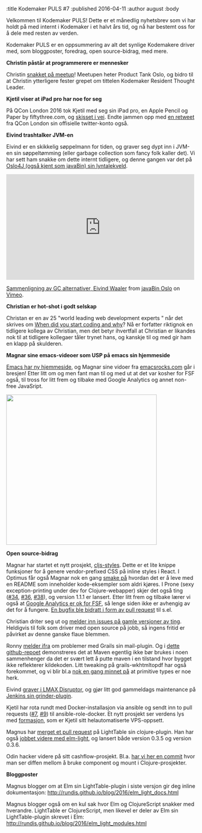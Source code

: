 :title Kodemaker PULS #7
:published 2016-04-11
:author august
:body

Velkommen til Kodemaker PULS! Dette er et månedlig nyhetsbrev som vi har holdt på med internt i Kodemaker i et halvt års tid, og nå har bestemt oss for å dele med resten av verden.

Kodemaker PULS er en oppsummering av alt det synlige Kodemakere driver med, som bloggposter, foredrag, open source-bidrag, med mere.

**Christin påstår at programmerere er mennesker**

Christin [snakket på meetup](http://www.meetup.com/ProductTank-Oslo/events/228606645/)! Meetupen heter Product Tank Oslo, og bidro til at Christin ytterligere fester grepet om tittelen Kodemaker Resident Thought Leader.

**Kjetil viser at iPad pro har noe for seg**

På QCon London 2016 tok Kjetil med seg sin iPad pro, en Apple Pencil og Paper by fiftythree.com, og [skisset i vei](http://www.akafred.com/2016/03/notes-from-qcon-london/). Endte jammen opp med [en retweet](https://twitter.com/akafred/status/707989008400453633) fra QCon London sin offisielle twitter-konto også.

**Eivind trashtalker JVM-en**

Eivind er en skikkelig søppelmann for tiden, og graver seg dypt inn i JVM-en sin søppeltømming (eller garbage collection som fancy folk kaller det). Vi har sett ham snakke om dette internt tidligere, og denne gangen var det på [Oslo4J (også kjent som javaBin) sin lyntalekveld](http://www.meetup.com/javaBin/events/228737519/).

<iframe src="https://player.vimeo.com/video/158720082" width="500" height="281" frameborder="0" webkitallowfullscreen mozallowfullscreen allowfullscreen></iframe>
<p><a href="https://vimeo.com/158720082">Sammenligning av GC alternativer, Eivind Waaler</a> from <a href="https://vimeo.com/javabinoslo">javaBin Oslo</a> on <a href="https://vimeo.com">Vimeo</a>.</p>

**Christian er hot-shot i godt selskap**

Christan er en av 25 "world leading web development experts " når det skrives om [When did you start coding and why](http://webagility.com/posts/when-did-you-start-coding-and-why)? Nå er forfatter riktignok en tidligere kollega av Christian, men det betyr ihvertfall at Christian er likandes nok til at tidligere kollegaer tåler trynet hans, og kanskje til og med gir ham en klapp på skulderen.

**Magnar sine emacs-videoer som USP på emacs sin hjemmeside**

[Emacs har ny hjemmeside](https://www.gnu.org/software/emacs/), og Magnar sine vidoer fra [emacsrocks.com](http://emacsrocks.com) går i bresjen! Etter litt om og men fant man til og med ut at det var kosher for FSF også, til tross for litt frem og tilbake med Google Analytics og annet non-free JavaSript.

<img src="/photos/blog/puls-7-emacs-website.png" height="400">

**Open source-bidrag**

Magnar har startet et nytt prosjekt, [cljs-styles](https://github.com/magnars/cljs-styles). Dette er et lite knippe funksjoner for å genere vendor-prefixed CSS på inline styles i React. I Optimus får også Magnar nok en gang [smake på](https://github.com/magnars/optimus/commit/c81d0c6ebbebcc9fe5561032ca6cd977f6c80d02) hvordan det er å leve med en README som inneholder kode-eksempler som aldri kjøres. I Prone (sexy exception-printing under dev for Clojure-webapper) skjer det også ting ([#34](https://github.com/magnars/prone/pull/34), [#36](https://github.com/magnars/prone/pull/36), [#38](https://github.com/magnars/prone/issues/38)), og version 1.1.1 er lansert. Etter litt frem og tilbake lærer vi også at [Google Analytics er ok for FSF](https://github.com/magnars/emacsrocks.com/commit/bbe408fffac1a327f2eb527f376f51ea2f764c19), så lenge siden ikke er avhengig av det for å fungere. [En bugfix ble bidratt i form av pull request](https://github.com/magnars/s.el/pull/90) til s.el.

Christian driter seg ut og [melder inn issues på gamle versjoner av ting](https://github.com/keybase/keybase-issues/issues/2152). Heldigvis til folk som driver med open source på jobb, så ingens fritid er påvirket av denne ganske flaue blemmen.

Ronny [melder ifra](https://github.com/grails3-plugins/mail/issues/16) om problemer med Grails sin mail-plugin. Og i [dette github-repoet](https://github.com/rlovtangen/maven-vs-gradle-incremental) demonstreres det at Maven egentlig ikke bør brukes i noen sammenhenger da det er svært lett å putte maven i en tilstand hvor bygget ikke reflekterer kildekoden. Litt tweaking på grails-wkhtmltopdf har også forekommet, og vi blir bl.a [nok en gang minnet på](https://github.com/rlovtangen/grails-wkhtmltopdf/commit/b56456d8783e2d01851329701dc21857354d5622) at primitive types er noe herk.

Eivind [graver i LMAX Disruptor](https://github.com/eivindw/disruptor-examples), og gjør litt god gammeldags maintenance på [Jenkins sin grinder-plugin](https://github.com/jenkinsci/grinder-plugin).

Kjetil har rota rundt med Docker-installasjon via ansible og sendt inn to pull requests ([#7](https://github.com/dochang/ansible-role-docker/pull/7), [#9](https://github.com/dochang/ansible-role-docker/pull/9)) til ansible-role-docker. Et nytt prosjekt ser verdens lys med [formasjon](https://github.com/akafred/formasjon), som er Kjetil sitt helautomatiserte VPS-oppsett.

Magnus har [merget et pull request](https://github.com/LightTable/Clojure/pull/79) på LightTable sin clojure-plugin. Han har også [jobbet videre med elm-light](https://github.com/rundis/elm-light), og lansert både version 0.3.5 og version 0.3.6.

Odin hacker videre på sitt cashflow-prosjekt. Bl.a. [har vi her en commit](https://github.com/Odinodin/cashflow/commit/1e6a8f7fb912916c31840fe9100998d3ab2ec61b) hvor man ser diffen mellom å bruke component og mount i Clojure-prosjekter.

**Bloggposter**

Magnus blogger om at Elm sin LightTable-plugin i siste versjon gir deg inline dokumentasjon: http://rundis.github.io/blog/2016/elm_light_docs.html

Magnus blogger også om en kul sak hvor Elm og ClojureScript snakker med hverandre. LightTable er ClojureScript, men likevel er deler av Elm sin LightTable-plugin skrevet i Elm: http://rundis.github.io/blog/2016/elm_light_modules.html



